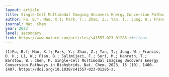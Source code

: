 ```yaml
---
layout: article
title: Single-Cell Multimodal Imaging Uncovers Energy Conversion Pathways in Biohybrids. 
author: Fu, B.†; Mao, X.†; Park, Y.; Zhao, Z.; Yan, T.; Jung, W.; Francis, D. H.; Li, W.; Pian, B.; Salimijazi, F.; Suri, M.; Hanrath, T.; Barstow, B.; Chen, P. *
journal: Nat. Chem.
year: 2023
level: secondary
link: https://www.nature.com/articles/s41557-023-01285-z#citeas
---
```



    (1)Fu, B.†; Mao, X.†; Park, Y.; Zhao, Z.; Yan, T.; Jung, W.; Francis, D. H.; Li, W.; Pian, B.; Salimijazi, F.; Suri, M.; Hanrath, T.; Barstow, B.; Chen, P. Single-Cell Multimodal Imaging Uncovers Energy Conversion Pathways in Biohybrids. Nat. Chem. 2023, 15 (10), 1400–1407. https://doi.org/10.1038/s41557-023-01285-z.
  